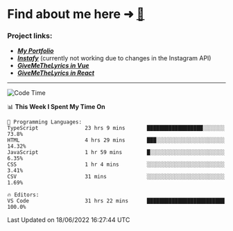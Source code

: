 # Find about me here ➜ [🧑](https://pauabella.dev)

### Project links:
- ***[My Portfolio](https://pauabella.dev)***
- ***[Instafy](https://instafy.me)*** (currently not working due to changes in the Instagram API)
- ***[GiveMeTheLyrics in Vue](https://lyrics.pauabella.dev)***
- ***[GiveMeTheLyrics in React](https://pauabella.dev/GiveMeTheLyrics)***

---
<!--START_SECTION:waka-->
![Code Time](http://img.shields.io/badge/Code%20Time-1%2C181%20hrs%2048%20mins-blue)

📊 **This Week I Spent My Time On** 

```text
💬 Programming Languages: 
TypeScript               23 hrs 9 mins       ██████████████████░░░░░░░   73.8% 
HTML                     4 hrs 29 mins       ███░░░░░░░░░░░░░░░░░░░░░░   14.32% 
JavaScript               1 hr 59 mins        █░░░░░░░░░░░░░░░░░░░░░░░░   6.35% 
CSS                      1 hr 4 mins         ░░░░░░░░░░░░░░░░░░░░░░░░░   3.41% 
CSV                      31 mins             ░░░░░░░░░░░░░░░░░░░░░░░░░   1.69%

🔥 Editors: 
VS Code                  31 hrs 22 mins      █████████████████████████   100.0%

```


 Last Updated on 18/06/2022 16:27:44 UTC
<!--END_SECTION:waka-->
